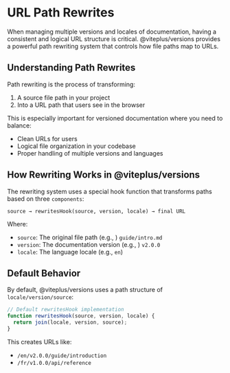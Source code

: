 # URL Path Rewrites

When managing multiple versions and locales of documentation,
having a consistent and logical URL structure is critical.
@viteplus/versions provides a powerful path rewriting system that controls how file paths map to URLs.

## Understanding Path Rewrites

Path rewriting is the process of transforming:

1. A source file path in your project
2. Into a URL path that users see in the browser

This is especially important for versioned documentation where you need to balance:

- Clean URLs for users
- Logical file organization in your codebase
- Proper handling of multiple versions and languages

## How Rewriting Works in @viteplus/versions

The rewriting system uses a special hook function that transforms paths based on three `components`:

```text
source → rewritesHook(source, version, locale) → final URL
```

Where:

- `source`: The original file path (e.g., ) `guide/intro.md`
- `version`: The documentation version (e.g., ) `v2.0.0`
- `locale`: The language locale (e.g., `en`)

## Default Behavior

By default, @viteplus/versions uses a path structure of `locale/version/source`:

```ts
// Default rewritesHook implementation
function rewritesHook(source, version, locale) {
  return join(locale, version, source);
}
```

This creates URLs like:

- `/en/v2.0.0/guide/introduction`
- `/fr/v1.0.0/api/reference`
